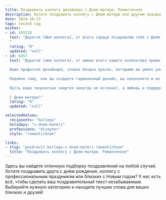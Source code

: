 ```yaml
---
title: Поздравить коллегу дизайнера с Днем матери. Романтичное
description: Хотите поздравить коллегу с Днем матери или другим праздником? Наш ИИ создаст незабываемое поздравление, а вы обязательно выделитесь среди других.  
date: 2024-10-23
tags: second tag
wishes:
- id: 101518
  text: "Дорогая [Имя коллеги], от всего сердца поздравляю тебя с Днём Матери! Пусть этот день будет наполнен нежностью, любовью и счастьем, которые ты даришь миру своим талантом дизайнера и, конечно же, своей безграничной материнской заботой.  Пусть вдохновение, как нежная мелодия, всегда звучит в твоей душе, а краски жизни всегда будут яркими и радостными, как твои лучшие работы.
  "
  rating: "0"
  updated: "null"
- id: 6357
  text: "Дорогая [имя коллеги], от имени всего нашего коллектива примите самые теплые поздравления с Днем матери!
  
  Ваша профессия дизайнера, словно бездна красок, которыми вы умело раскрашиваете этот мир. Но сегодня хочется выделить не только ваш талант художника, но и безграничную любовь к вашим детям.
  
  Подобно тому, как вы создаете гармоничный дизайн, вы наполняете и их жизнь радостью, заботой и вдохновением. Каждый ваш штрих — это проявление вашего материнского тепла и нежности.
  
  Пусть ваша творческая энергия никогда не иссякнет, а любовь и поддержка ваших родных будут вашим неисчерпаемым источником счастья. Пусть ваши дети растут в атмосфере красоты и гармонии, которые вы создаете собственными руками.
  
  С Днем матери!"
  rating: "0"
  updated: "null"

selectedValues:
  recipients: "kollegu"
  holidays: "s-dnem-materi"
  professions: "dizayner"
  style: "romantichnoe"

links:
- slug: "pozdravit-kollegu-s-dnem-materi-romantichnoe"
  title: "Поздравить коллегу с Днем матери. Романтичное"
---
```


Здесь вы найдете отличную подборку поздравлений на любой случай.
Хотите поздравить друга с днём рождения, коллегу с профессиональным праздником или близких с Новым годом? У нас есть всё, чтобы сделать ваш поздравительный текст незабываемым. Выбирайте нужную категорию и находите лучшие слова для ваших близких и друзей!
